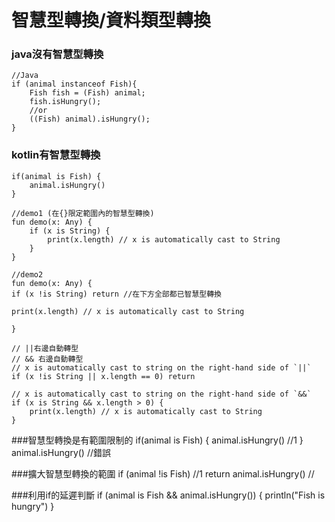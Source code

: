 # 智慧型轉換/資料類型轉換
### java沒有智慧型轉換
	//Java
	if (animal instanceof Fish){
	    Fish fish = (Fish) animal;
	    fish.isHungry();
	    //or
	    ((Fish) animal).isHungry();
	}
	
### kotlin有智慧型轉換
	if(animal is Fish) {
	    animal.isHungry()
	}
	
	//demo1 (在{}限定範圍內的智慧型轉換)
	fun demo(x: Any) {
	    if (x is String) {
	        print(x.length) // x is automatically cast to String
	    }
	}
	
	//demo2
	fun demo(x: Any) {
    if (x !is String) return //在下方全部都已智慧型轉換
    
    print(x.length) // x is automatically cast to String
    
    }
    
    // ||右邊自動轉型
    // && 右邊自動轉型
	// x is automatically cast to string on the right-hand side of `||`
	if (x !is String || x.length == 0) return
	
	// x is automatically cast to string on the right-hand side of `&&`
	if (x is String && x.length > 0) {
	    print(x.length) // x is automatically cast to String
	}
###智慧型轉換是有範圍限制的
	if(animal is Fish) {
	            animal.isHungry() //1
	 }
	 animal.isHungry() //錯誤

###擴大智慧型轉換的範圍
	 if (animal !is Fish) //1
	           return
	 animal.isHungry() //
	 
###利用if的延遲判斷
	if (animal is Fish && animal.isHungry()) {
	            println("Fish is hungry")
	}
	  
